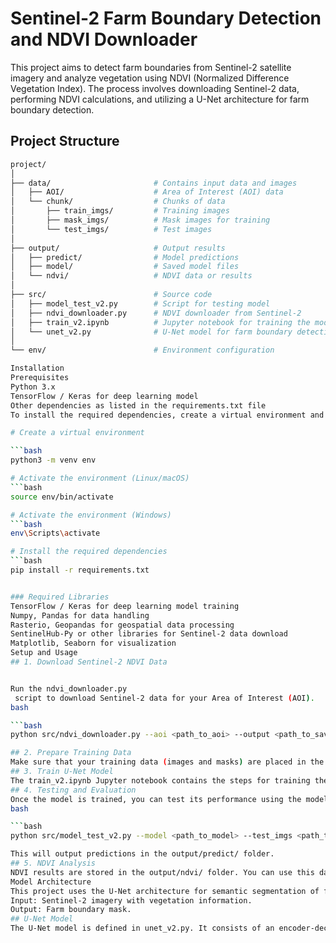 # Sentinel-2 Farm Boundary Detection and NDVI Downloader
This project aims to detect farm boundaries from Sentinel-2 satellite imagery and analyze vegetation using NDVI (Normalized Difference Vegetation Index). The process involves downloading Sentinel-2 data, performing NDVI calculations, and utilizing a U-Net architecture for farm boundary detection.

## Project Structure

```bash
project/
│
├── data/                       # Contains input data and images
│   ├── AOI/                    # Area of Interest (AOI) data
│   └── chunk/                  # Chunks of data
│       ├── train_imgs/         # Training images
│       ├── mask_imgs/          # Mask images for training
│       └── test_imgs/          # Test images
│
├── output/                     # Output results
│   ├── predict/                # Model predictions
│   ├── model/                  # Saved model files
│   └── ndvi/                   # NDVI data or results
│
├── src/                        # Source code
│   ├── model_test_v2.py        # Script for testing model
│   ├── ndvi_downloader.py      # NDVI downloader from Sentinel-2
│   ├── train_v2.ipynb          # Jupyter notebook for training the model
│   └── unet_v2.py              # U-Net model for farm boundary detection
│
└── env/                        # Environment configuration

Installation
Prerequisites
Python 3.x
TensorFlow / Keras for deep learning model
Other dependencies as listed in the requirements.txt file
To install the required dependencies, create a virtual environment and install the necessary packages:

# Create a virtual environment

```bash
python3 -m venv env

# Activate the environment (Linux/macOS)
```bash
source env/bin/activate

# Activate the environment (Windows)
```bash
env\Scripts\activate

# Install the required dependencies
```bash
pip install -r requirements.txt


### Required Libraries
TensorFlow / Keras for deep learning model training
Numpy, Pandas for data handling
Rasterio, Geopandas for geospatial data processing
SentinelHub-Py or other libraries for Sentinel-2 data download
Matplotlib, Seaborn for visualization
Setup and Usage
## 1. Download Sentinel-2 NDVI Data


Run the ndvi_downloader.py
 script to download Sentinel-2 data for your Area of Interest (AOI).
bash

```bash
python src/ndvi_downloader.py --aoi <path_to_aoi> --output <path_to_save_data>

## 2. Prepare Training Data
Make sure that your training data (images and masks) are placed in the appropriate directories under data/chunk/train_imgs/ and data/chunk/mask_imgs/.
## 3. Train U-Net Model
The train_v2.ipynb Jupyter notebook contains the steps for training the U-Net model for farm boundary detection. You can open the notebook and run the cells to start training the model.
## 4. Testing and Evaluation
Once the model is trained, you can test its performance using the model_test_v2.py script.
bash

```bash
python src/model_test_v2.py --model <path_to_model> --test_imgs <path_to_test_images>

This will output predictions in the output/predict/ folder.
## 5. NDVI Analysis
NDVI results are stored in the output/ndvi/ folder. You can use this data for further vegetation analysis.
Model Architecture
This project uses the U-Net architecture for semantic segmentation of farm boundaries. U-Net is a convolutional network designed for fast and precise segmentation, especially in cases where the dataset is small.
Input: Sentinel-2 imagery with vegetation information.
Output: Farm boundary mask.
## U-Net Model
The U-Net model is defined in unet_v2.py. It consists of an encoder-decoder architecture with skip connections, making it suitable for image segmentation tasks.
